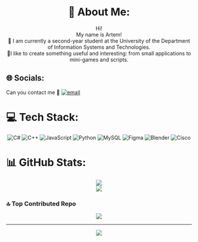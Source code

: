<div align="center">

# 💫 About Me:
Hi!<br>My name is Artem!<br>🔭 I am currently a second-year student at the University of the Department of Information Systems and Technologies.<br>👾I like to create something useful and interesting: from small applications to mini-games and scripts.

</div>

## 🌐 Socials:
Can you contact me 👋 [![email](https://img.shields.io/badge/Email-D14836?logo=gmail&logoColor=white)](mailto:artemborodin####@gmail.com) 

# 💻 Tech Stack:

<div align="center">

![C#](https://img.shields.io/badge/c%23-%23239120.svg?style=for-the-badge&logo=csharp&logoColor=white) ![C++](https://img.shields.io/badge/c++-%2300599C.svg?style=for-the-badge&logo=c%2B%2B&logoColor=white) ![JavaScript](https://img.shields.io/badge/javascript-%23323330.svg?style=for-the-badge&logo=javascript&logoColor=%23F7DF1E) ![Python](https://img.shields.io/badge/python-3670A0?style=for-the-badge&logo=python&logoColor=ffdd54) ![MySQL](https://img.shields.io/badge/mysql-4479A1.svg?style=for-the-badge&logo=mysql&logoColor=white) ![Figma](https://img.shields.io/badge/figma-%23F24E1E.svg?style=for-the-badge&logo=figma&logoColor=white) ![Blender](https://img.shields.io/badge/blender-%23F5792A.svg?style=for-the-badge&logo=blender&logoColor=white) ![Cisco](https://img.shields.io/badge/cisco-%23049fd9.svg?style=for-the-badge&logo=cisco&logoColor=black)

</div>

# 📊 GitHub Stats:

<div align="center">
  
![](https://github-readme-stats.vercel.app/api?username=artem5438&theme=calm_pink&hide_border=false&include_all_commits=false&count_private=false)<br/>
![](https://nirzak-streak-stats.vercel.app/?user=artem5438&theme=calm_pink&hide_border=false)<br/>

</div>

### 🔝 Top Contributed Repo

<div align="center">

![](https://github-contributor-stats.vercel.app/api?username=artem5438&limit=5&theme=dark&combine_all_yearly_contributions=true)

---
[![](https://visitcount.itsvg.in/api?id=artem5438&icon=0&color=0)](https://visitcount.itsvg.in)

</div>

<!-- Proudly created with GPRM ( https://gprm.itsvg.in ) -->
